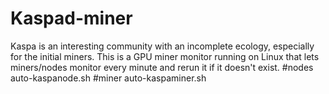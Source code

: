# Kaspad-miner
Kaspa is an interesting community with an incomplete ecology, especially for the initial miners. This is a GPU miner monitor running on Linux that lets miners/nodes monitor every minute and rerun it if it doesn't exist.
#nodes
auto-kaspanode.sh
#miner
auto-kaspaminer.sh
